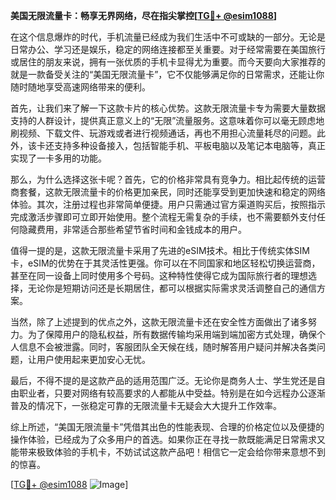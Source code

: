 **美国无限流量卡：畅享无界网络，尽在指尖掌控[[TG💪+ @esim1088](https://t.me/s/esim1088)]**

在这个信息爆炸的时代，手机流量已经成为我们生活中不可或缺的一部分。无论是日常办公、学习还是娱乐，稳定的网络连接都至关重要。对于经常需要在美国旅行或居住的朋友来说，拥有一张优质的手机卡显得尤为重要。而今天要向大家推荐的就是一款备受关注的“美国无限流量卡”，它不仅能够满足你的日常需求，还能让你随时随地享受高速网络带来的便利。

首先，让我们来了解一下这款卡片的核心优势。这款无限流量卡专为需要大量数据支持的人群设计，提供真正意义上的“无限”流量服务。这意味着你可以毫无顾虑地刷视频、下载文件、玩游戏或者进行视频通话，再也不用担心流量耗尽的问题。此外，该卡还支持多种设备接入，包括智能手机、平板电脑以及笔记本电脑等，真正实现了一卡多用的功能。

那么，为什么选择这张卡呢？首先，它的价格非常具有竞争力。相比起传统的运营商套餐，这款无限流量卡的价格更加亲民，同时还能享受到更加快速和稳定的网络体验。其次，注册过程也非常简单便捷。用户只需通过官方渠道购买后，按照指示完成激活步骤即可立即开始使用。整个流程无需复杂的手续，也不需要额外支付任何隐藏费用，非常适合那些希望节省时间和金钱成本的用户。

值得一提的是，这款无限流量卡采用了先进的eSIM技术。相比于传统实体SIM卡，eSIM的优势在于其灵活性更强。你可以在不同国家和地区轻松切换运营商，甚至在同一设备上同时使用多个号码。这种特性使得它成为国际旅行者的理想选择，无论你是短期访问还是长期居住，都可以根据实际需求灵活调整自己的通信方案。

当然，除了上述提到的优点之外，这款无限流量卡还在安全性方面做出了诸多努力。为了保障用户的隐私权益，所有数据传输均采用端到端加密方式处理，确保个人信息不会被泄露。同时，客服团队全天候在线，随时解答用户疑问并解决各类问题，让用户使用起来更加安心无忧。

最后，不得不提的是这款产品的适用范围广泛。无论你是商务人士、学生党还是自由职业者，只要对网络有较高要求的人都能从中受益。特别是在如今远程办公逐渐普及的情况下，一张稳定可靠的无限流量卡无疑会大大提升工作效率。

综上所述，“美国无限流量卡”凭借其出色的性能表现、合理的价格定位以及便捷的操作体验，已经成为了众多用户的首选。如果你正在寻找一款既能满足日常需求又能带来极致体验的手机卡，不妨试试这款产品吧！相信它一定会给你带来意想不到的惊喜。

[[TG💪+ @esim1088](https://t.me/s/esim1088) ![Image](https://i.postimg.cc/4NQfJmqS/Snipaste-2025-05-13-00-14-12.png)]